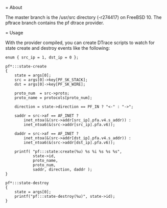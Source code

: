 = About

The master branch is the /usr/src directory (-r274417) on FreeBSD 10. The
pftrace branch contains the pf dtrace provider.

= Usage

With the provider compiled, you can create DTrace scripts to watch for state
create and destroy events like the following:

```
enum { src_ip = 1, dst_ip = 0 };

pf*:::state-create
{
    state = args[0];
    src = args[0]->key[PF_SK_STACK];
    dst = args[0]->key[PF_SK_WIRE];

    proto_num  = src->proto;
    proto_name = protocols[proto_num];

    direction = state->direction == PF_IN ? "<-" : "->";
    
	saddr = src->af == AF_INET ?
	    inet_ntoa(&(src->addr[src_ip].pfa.v4.s_addr)) :
	    inet_ntoa6(&(src->addr[src_ip].pfa.v6));

    daddr = src->af == AF_INET ?
	    inet_ntoa(&(src->addr[dst_ip].pfa.v4.s_addr)) :
	    inet_ntoa6(&(src->addr[dst_ip].pfa.v6));
    
    printf( "pf:::state:create(%u) %s %i %s %s %s",
            state->id,
            proto_name,
            proto_num,
            saddr, direction, daddr );
}

pf*:::state-destroy
{
    state = args[0];
    printf("pf:::state-destroy(%u)", state->id);
}
```
